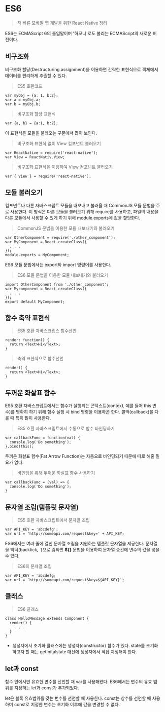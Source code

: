 # ES6

> 책 빠른 모바일 앱 개발을 위한 React Native 정리

ES6는 ECMAScript 6의 줄임말이며 '하모니'로도 불리는 ECMAScript의 새로운 버전이다.

## 비구조화

비구조화 할당(Destructuring assignment)을 이용하면 간략한 표현식으로 객체에서 데이터를 편리하게 추출할 수 있다.

>ES5 호환코드
```
var myObj = {a: 1, b:2};
var a = myObj.a;
var b = myObj.b;
```

> 비구조화 할당 표현식
```
var {a, b} = {a:1, b:2};
```

이 표현식은 모듈을 불러오는 구문에서 많이 보인다.


> 비구조화 표현식 없이 View 컴포넌트 불러오기
```
var ReactNative = require('react-native');
var View = ReactNativ.View;
```

>비구조화 표현식을 이용하여 View 컴포넌트 불러오기
```
var { View } = require('react-native');
```

## 모듈 불러오기
컴포넌트나 다른 자바스크립트 모듈을 내보내고 불러올 때 CommonJS 모듈 문법을 주로 사용한다.
이 방식은 다른 모듈을 불러오기 위해 require를 사용하고, 파일의 내용을 다른 모듈에서 사용할 수 있게 하기 위해 module.exports에 값을 할당한다.
> CommonJS 문법을 이용한 모듈 내보내기와 불러오기
```
var OtherComponent = require('./other_component');
var MyComponent = React.createClass({
  . . . 
});
module.exports = MyComponent;
```

ES6 모듈 문법에서는 export와 import 명령어를 사용한다.

> ES6 모듈 문법을 이용한 모듈 내보내기와 불러오기
```
import OtherComponent from './other_component';
var Mycomponent = React.createClass({
  . . .
});
export default MyComponent;
```

## 함수 축약 표현식
>ES5 호환 자바스크립스 함수선언

```
render: function() {
  return <Text>Hi</Text>;
}
```

> 축약 표현식으로 함수선언

``` 
render() {
  return <Text>Hi</Text>;
}
```

## 두꺼운 화살표 함수
ES5 호환 자바스크립트에서는 함수가 실행되는 콘텍스트(context, 예를 들어 this 변수)를 명확히 하기 위해 
함수 실행 시 bind 명령을 이용하곤 한다.
콜백(callback)을 다룰 때 특히 많이 사용한다.

> ES5 호환 자바스크립트에서 수동으로 함수 바인딩하기
```
var callbackFunc = function(val) {
  console.log('Do something');
}.bind(this);
```

두꺼운 화살표 함수(Fat Arrow Function)는 자동으로 바인딩되기 때문에 따로 해줄 필요가 없다.

>바인딩을 위해 두꺼운 화살표 함수 사용하기
```
var callbackFunc = (val) => {
  console.log('Do something');
}
```

## 문자열 조립(템플릿 문자열)
>ES5 호환 자바스크립트에서 문자열 조립
```
var API_KEY = 'abcdefg';
var url = 'http://someapi.com/request&key=' + API_KEY;
```

ES6에서는 여러 줄에 걸친 문자열 조립을 지원하는 템플릿 문자열을 제공한다. 문자열을 백틱(backtick, `)으로 감싸면 __${}__ 문법을
이용하여 문자열 중간에 변수의 값을 넣을 수 있다.
>ES6의 문자열 조립
```
var API_KEY = 'abcdefg;
var url = `http://someapi.com/request&key=${API_KEY}`;
```

## 클래스
>ES6 클래스
```
class HelloMessage extends Component {
  render() {
    . . .
  }
}
```

- 생성자에서 초기화
클래스에는 생성자(constructor) 함수가 있다. state를 초기화하고자 할 때는 getInitalstate 대신에 생성자에서 직접 지정해야 한다.

## let과 const

함수 안에서만 유효한 변수를 선언할 때 var를 사용해왔다.
ES6에서는 변수의 유효 범위를 지정하는 let과 const가 추가되었다.

let은 블록 유효범위를 갖는 변수를 선언할 때 사용한다.
const는 상수를 선언할 때 사용하며 const로 지정한 변수는 초기화 이후에 값을 변경할 수 없다.
